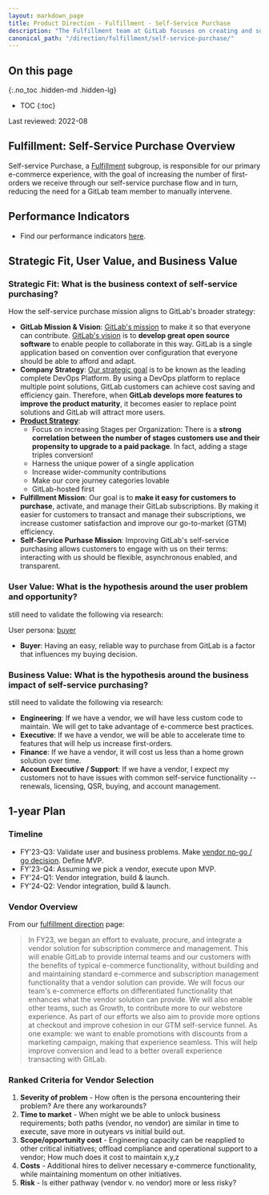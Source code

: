 ```yaml
---
layout: markdown_page
title: Product Direction - Fulfillment - Self-Service Purchase
description: "The Fulfillment team at GitLab focuses on creating and supporting the enablement of our customers to purchase, upgrade, downgrade, and renew licenses and subscriptions."
canonical_path: "/direction/fulfillment/self-service-purchase/"
---
```


## On this page
{:.no_toc .hidden-md .hidden-lg}
 
- TOC
{:toc}

<link rel="stylesheet" type="text/css" href="/stylesheets/biztech.css" />
 
Last reviewed: 2022-08

## Fulfillment: Self-Service Purchase Overview

Self-service Purchase, a [Fulfillment](https://about.gitlab.com/direction/fulfillment/) subgroup, is responsible for our primary e-commerce experience, with the goal of increasing the number of first-orders we receive through our self-service purchase flow and in turn, reducing the need for a GitLab team member to manually intervene.

## Performance Indicators

- Find our performance indicators [here](https://internal-handbook.gitlab.io/handbook/company/performance-indicators/product/fulfillment-section/).

## Strategic Fit, User Value, and Business Value

### Strategic Fit: What is the business context of self-service purchasing?

How the self-service purchase mission aligns to GitLab's broader strategy:

- **GitLab Mission & Vision**: [GitLab's mission](https://about.gitlab.com/company/mission/#mission) to make it so that everyone can contribute. [GitLab's vision](https://about.gitlab.com/company/vision/#vision) is to **develop great open source software** to enable people to collaborate in this way. GitLab is a single application based on convention over configuration that everyone should be able to afford and adapt.
- **Company Strategy**: [Our strategic goal](https://about.gitlab.com/company/strategy/) is to be known as the leading complete DevOps Platform. By using a DevOps platform to replace multiple point solutions, GitLab customers can achieve cost saving and efficiency gain. Therefore, when **GitLab develops more features to improve the product maturity**, it becomes easier to replace point solutions and GitLab will attract more users.
- **[Product Strategy](https://about.gitlab.com/direction/#product-strategy)**:
   - Focus on increasing Stages per Organization: There is a **strong correlation between the number of stages customers use and their propensity to upgrade to a paid package**. In fact, adding a stage triples conversion!
   - Harness the unique power of a single application
   - Increase wider-community contributions
   - Make our core journey categories lovable
   - GitLab-hosted first
- **Fulfillment Mission**: Our goal is to **make it easy for customers to purchase**, activate, and manage their GitLab subscriptions. By making it easier for customers to transact and manage their subscriptions, we increase customer satisfaction and improve our go-to-market (GTM) efficiency.
- **Self-Service Purhase Mission**: Improving GitLab's self-service purchasing allows customers to engage with us on their terms: interacting with us should be flexible, asynchronous enabled, and transparent.

### User Value: What is the hypothesis around the user problem and opportunity?

still need to validate the following via research:

User persona: [buyer](https://about.gitlab.com/handbook/marketing/strategic-marketing/roles-personas/buyer-persona/)

- **Buyer**: Having an easy, reliable way to purchase from GitLab is a factor that influences my buying decision. 

### Business Value: What is the hypothesis around the business impact of self-service purchasing?

still need to validate the following via research:

- **Engineering**: If we have a vendor, we will have less custom code to maintain. We will get to take advantage of e-commerce best practices.
- **Executive**: If we have a vendor, we will be able to accelerate time to features that will help us increase first-orders.
- **Finance**: If we have a vendor, it will cost us less than a home grown solution over time.
- **Account Executive / Support**: If we have a vendor, I expect my customers not to have issues with common self-service functionality -- renewals, licensing, QSR, buying, and account management.

## 1-year Plan

### Timeline

- FY'23-Q3: Validate user and business problems. Make [vendor no-go / go decision](https://about.gitlab.com/direction/fulfillment/#increase-new-customer-acquisition-via-self-service). Define MVP.
- FY'23-Q4: Assuming we pick a vendor, execute upon MVP.
- FY'24-Q1: Vendor integration, build & launch.
- FY'24-Q2: Vendor integration, build & launch.

### Vendor Overview
From our [fulfillment direction](https://about.gitlab.com/direction/fulfillment/#increase-new-customer-acquisition-via-self-service) page:
  > In FY23, we began an effort to evaluate, procure, and integrate a vendor solution for subscription commerce and management. This will enable GitLab to provide internal teams and our customers with the benefits of typical e-commerce functionality, without building and and maintaining standard e-commerce and subscription management functionality that a vendor solution can provide. We will focus our team's e-commerce efforts on differentiated functionality that enhances what the vendor solution can provide. We will also enable other teams, such as Growth, to contribute more to our webstore experience. As part of our efforts we also aim to provide more options at checkout and improve cohesion in our GTM self-service funnel. As one example: we want to enable promotions with discounts from a marketing campaign, making that experience seamless. This will help improve conversion and lead to a better overall experience transacting with GitLab.

### Ranked Criteria for Vendor Selection

1. **Severity of problem** - How often is the persona encountering their problem? Are there any workarounds?
3. **Time to market** - When might we be able to unlock business requirements; both paths (vendor, no vendor) are similar in time to execute, save more in outyears vs initial build out. 
5. **Scope/opportunity cost** - Engineering capacity can be reapplied to other critical initiatives; offload compliance and operational support to a vendor; How much does it cost to maintain x,y,z
6. **Costs** - Additional hires to deliver necessary e-commerce functionality, while maintaining momentum on other initiatives. 
7. **Risk** - Is either pathway (vendor v. no vendor) more or less risky?



